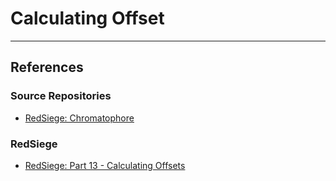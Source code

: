 # Calculating Offset

---
## References

### Source Repositories

- [RedSiege: Chromatophore](https://github.com/RedSiege/Chromatophore)

### RedSiege

- [RedSiege: Part 13 - Calculating Offsets](https://redsiege.com/blog/2024/09/adventures-in-shellcode-obfuscation-part-13-calculating-offsets/)